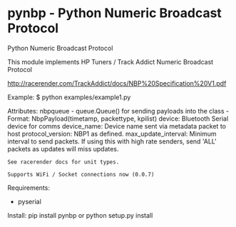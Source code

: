 # pynbp - Python Numeric Broadcast Protocol

Python Numeric Broadcast Protocol

This module implements HP Tuners / Track Addict Numeric Broadcast Protocol

http://racerender.com/TrackAddict/docs/NBP%20Specification%20V1.pdf

Example:
        $ python examples/example1.py

Attributes:
    nbpqueue - queue.Queue() for sending payloads into the class
        - Format: NbpPayload(timetamp, packettype, kpilist)
    device: Bluetooth Serial device for comms
    device_name: Device name sent via metadata packet to host
    protocol_version: NBP1 as defined. 
    max_update_interval: Minimum interval to send packets. If using this with high rate senders, send 'ALL' packets as updates will miss updates. 

    See racerender docs for unit types.

    Supports WiFi / Socket connections now (0.0.7)

Requirements:
 -  pyserial


Install:
pip install pynbp
or
python setup.py install 
